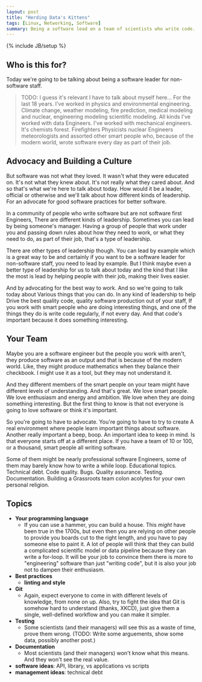 ```yaml
---
layout: post
title: "Herding Data's Kittens"
tags: [Linux, Networking, Software]
summary: Being a software lead on a team of scientists who write code.
---
```

{% include JB/setup %}

## Who is this for?

Today we're going to be talking about being a software leader for non-software staff.

> TODO: I guess it's relevant I have to talk about myself here...     For the last 18 years. I've worked in physics and environmental engineering. Climate change, weather modeling, fire prediction, medical modeling and nuclear, engineering modeling scientific modeling. All kinds I've worked with data Engineers. I've worked with mechanical engineers. It's chemists forest. Firefighters Physicists nuclear Engineers meteorologists and assorted other smart people who, because of the modern world, wrote software every day as part of their job.


## Advocacy and Building a Culture

But software was not what they loved. It wasn't what they were educated on. It's not what they knew about. It's not really what they cared about. And so that's what we're here to talk about today. How would it be a leader, official or otherwise and we'll talk about how different kinds of leadership. For an advocate for good software practices for better software.

In a community of people who write software but are not software first Engineers, There are different kinds of leadership. Sometimes you can lead by being someone's manager. Having a group of people that work under you and passing down rules about how they need to work, or what they need to do, as part of their job, that's a type of leadership.

There are other types of leadership though. You can lead by example which is a great way to be and certainly if you want to be a software leader for non-software staff, you need to lead by example. But I think maybe even a better type of leadership for us to talk about today and the kind that I like the most is lead by helping people with their job, making their lives easier.

And by advocating for the best way to work. And so we're going to talk today about Various things that you can do. In any kind of leadership to help Drive the best quality code, quality software production out of your staff, If you work with smart people who are doing interesting things, and one of the things they do is write code regularly, if not every day. And that code's important because it does something interesting.


## Your Team

Maybe you are a software engineer but the people you work with aren't, they produce software as an output and that is because of the modern world. Like, they might produce mathematics when they balance their checkbook. I might use it as a tool, but they may not understand it.

And they different members of the smart people on your team might have different levels of understanding. And that's great. We love smart people. We love enthusiasm and energy and ambition. We love when they are doing something interesting. But the first thing to know is that not everyone is going to love software or think it's important.

So you're going to have to advocate. You're going to have to try to create A real environment where people learn important things about software. Another really important a beep, boop. An important idea to keep in mind. Is that everyone starts off at a different place. If you have a team of 10 or 100, or a thousand, smart people all writing software.

Some of them might be nearly professional software Engineers, some of them may barely know how to write a while loop. Educational topics. Technical debt. Code quality. Bugs. Quality assurance. Testing. Documentation. Building a Grassroots team colon acolytes for your own personal religion. 


## Topics

* **Your programming language**
  * If you can use a hammer, you can build a house. This _might_ have been true in the 1700s, but even then you are relying on other people to provide you boards cut to the right length, and you have to pay someone else to paint it. A lot of people will think that they can build a complicated scientific model or data pipeline because they can write a for-loop. It will be your job to convince them there is more to "engineering" software than just "writing code", but it is also your job not to dampen their enthusiasm.
* **Best practices**
  * **linting and style**
* **Git**
  * Again, expect everyone to come in with different levels of knowledge, from none on up. Also, try to fight the idea that Git is somehow hard to understand (thanks, XKCD), just give them a single, well-defined workflow and you can make it simpler.
* **Testing**
  * Some scientists (and their managers) will see this as a waste of time, prove them wrong. (TODO: Write some arguements, show some data, possibly another post.)
* **Documentation**
  * Most scientists (and their managers) won't know what this means. And they won't see the real value.
* **software ideas**: API, library, vs applications vs scripts
* **management ideas**: technical debt


